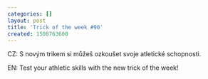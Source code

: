 ```yaml
---
categories: []
layout: post
title: 'Trick of the week #90'
created: 1508763600
---
```

<p>CZ: S novým trikem si můžeš ozkoušet svoje atletické schopnosti.<br />

EN: Test your athletic skills with the new trick of the week!</p>

<div class="youtube-player" data-id="UK4kSEfpY38"></div>
